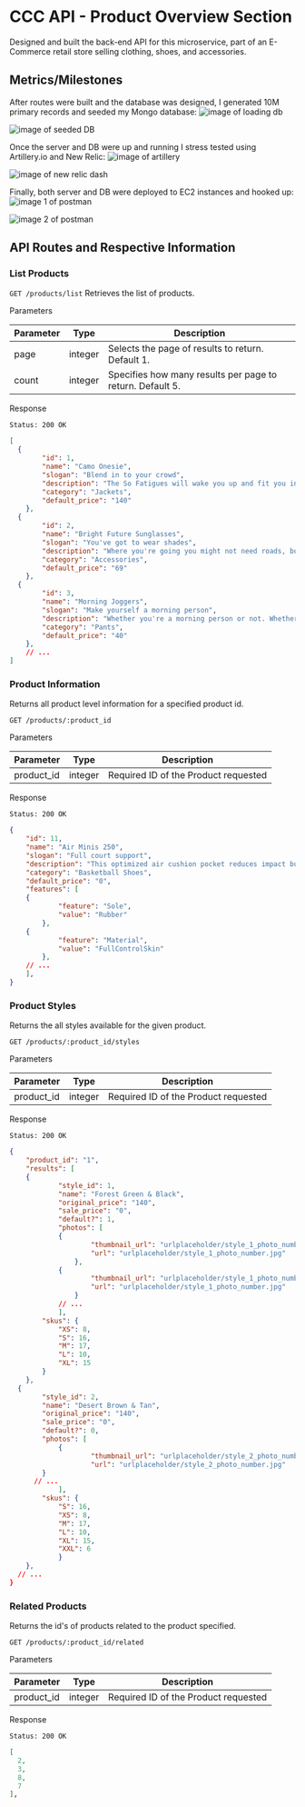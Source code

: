 # CCC API - Product Overview Section

Designed and built the back-end API for this microservice, part of an E-Commerce retail store selling clothing, shoes, and accessories. 

## Metrics/Milestones

After routes were built and the database was designed, I generated 10M primary records and seeded my Mongo database:
![image of loading db](https://github.com/ColoradoCoffeeClub/overview/blob/master/public/Screen%20Shot%202020-09-03%20at%202.30.17%20PM.png)

![image of seeded DB](https://github.com/ColoradoCoffeeClub/overview/blob/master/public/Screen%20Shot%202020-09-21%20at%2010.30.16%20PM.png)

Once the server and DB were up and running I stress tested using Artillery.io and New Relic:
![image of artillery](https://github.com/ColoradoCoffeeClub/overview/blob/master/public/Screen%20Shot%202020-09-21%20at%209.48.20%20PM.png)

![image of new relic dash](https://github.com/ColoradoCoffeeClub/overview/blob/master/public/Screen%20Shot%202020-09-09%20at%2012.47.14%20PM.png)

Finally, both server and DB were deployed to EC2 instances and hooked up:
![image 1 of postman](https://github.com/ColoradoCoffeeClub/overview/blob/master/public/Screen%20Shot%202020-09-12%20at%203.59.16%20PM.png)

![image 2 of postman](https://github.com/ColoradoCoffeeClub/overview/blob/master/public/Screen%20Shot%202020-09-12%20at%203.58.54%20PM.png)



## API Routes and Respective Information
### List Products

`GET /products/list`
Retrieves the list of products.

Parameters

| Parameter | Type    | Description                                               |
| --------- | ------- | --------------------------------------------------------- |
| page      | integer | Selects the page of results to return.  Default 1.        |
| count     | integer | Specifies how many results per page to return. Default 5. |

Response

`Status: 200 OK `

```json
[
  {
		"id": 1,
		"name": "Camo Onesie",
		"slogan": "Blend in to your crowd",
		"description": "The So Fatigues will wake you up and fit you in. This high energy camo will have you blending in to even the wildest surroundings.",
		"category": "Jackets",
		"default_price": "140"
	},
  {
		"id": 2,
		"name": "Bright Future Sunglasses",
		"slogan": "You've got to wear shades",
		"description": "Where you're going you might not need roads, but you definitely need some shades. Give those baby blues a rest and let the future shine bright on these timeless lenses.",
		"category": "Accessories",
		"default_price": "69"
	},
  {
		"id": 3,
		"name": "Morning Joggers",
		"slogan": "Make yourself a morning person",
		"description": "Whether you're a morning person or not. Whether you're gym bound or not. Everyone looks good in joggers.",
		"category": "Pants",
		"default_price": "40"
	},
	// ...
]
```



### Product Information

Returns all product level information for a specified product id.

`GET /products/:product_id`

Parameters

| Parameter  | Type    | Description                          |
| ---------- | ------- | ------------------------------------ |
| product_id | integer | Required ID of the Product requested |

Response

`Status: 200 OK `

```json
{
	"id": 11,
	"name": "Air Minis 250",
	"slogan": "Full court support",
	"description": "This optimized air cushion pocket reduces impact but keeps a perfect balance underfoot.",
	"category": "Basketball Shoes",
	"default_price": "0",
	"features": [
  	{
			"feature": "Sole",
			"value": "Rubber"
		},
  	{
			"feature": "Material",
			"value": "FullControlSkin"
		},
  	// ...
	],
}
```



### Product Styles

Returns the all styles available for the given product.

`GET /products/:product_id/styles`

Parameters

| Parameter  | Type    | Description                          |
| ---------- | ------- | ------------------------------------ |
| product_id | integer | Required ID of the Product requested |

Response

`Status: 200 OK `

```json
{
	"product_id": "1",
	"results": [
  	{
			"style_id": 1,
			"name": "Forest Green & Black",
			"original_price": "140",
			"sale_price": "0",
			"default?": 1,
			"photos": [
  			{
					"thumbnail_url": "urlplaceholder/style_1_photo_number_thumbnail.jpg",
					"url": "urlplaceholder/style_1_photo_number.jpg"
				},
  			{
					"thumbnail_url": "urlplaceholder/style_1_photo_number_thumbnail.jpg",
					"url": "urlplaceholder/style_1_photo_number.jpg"
				}
  			// ...
			],
		"skus": {
			"XS": 8,
			"S": 16,
			"M": 17,
			"L": 10,
			"XL": 15
		}
	},
  {
		"style_id": 2,
		"name": "Desert Brown & Tan",
		"original_price": "140",
		"sale_price": "0",
		"default?": 0,
		"photos": [
  			{
					"thumbnail_url": "urlplaceholder/style_2_photo_number_thumbnail.jpg",
					"url": "urlplaceholder/style_2_photo_number.jpg"
        }
      // ...
			],
		"skus": {
			"S": 16,
			"XS": 8,
			"M": 17,
			"L": 10,
			"XL": 15,
			"XXL": 6
			}
	},
  // ...
}
```



### Related Products

Returns the id's of products related to the product specified.

`GET /products/:product_id/related`

Parameters

| Parameter  | Type    | Description                          |
| ---------- | ------- | ------------------------------------ |
| product_id | integer | Required ID of the Product requested |

Response

`Status: 200 OK `

```json
[
  2,
  3,
  8,
  7
],
```

